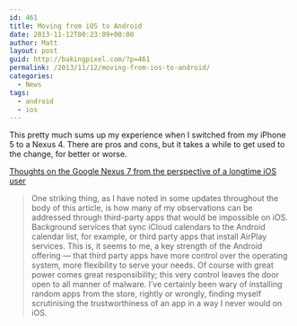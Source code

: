 ```yaml
---
id: 461
title: Moving from iOS to Android
date: 2013-11-12T00:23:09+00:00
author: Matt
layout: post
guid: http://bakingpixel.com/?p=461
permalink: /2013/11/12/moving-from-ios-to-android/
categories:
  - News
tags:
  - android
  - ios
---
```

This pretty much sums up my experience when I switched from my iPhone 5 to a Nexus 4. There are pros and cons, but it takes a while to get used to the change, for better or worse.

[Thoughts on the Google Nexus 7 from the perspective of a longtime iOS user](http://www.tuaw.com/2013/11/06/thoughts-on-the-google-nexus-7-from-the-perspective-of-a-longtim/)

> One striking thing, as I have noted in some updates throughout the body of this article, is how many of my observations can be addressed through third-party apps that would be impossible on iOS. Background services that sync iCloud calendars to the Android calendar list, for example, or third party apps that install AirPlay services. This is, it seems to me, a key strength of the Android offering &#8212; that third party apps have more control over the operating system, more flexibility to serve your needs. Of course with great power comes great responsibility; this very control leaves the door open to all manner of malware. I&#8217;ve certainly been wary of installing random apps from the store, rightly or wrongly, finding myself scrutinising the trustworthiness of an app in a way I never would on iOS.